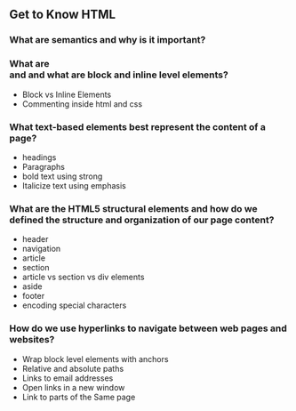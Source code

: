## Get to Know HTML

### What are semantics and why is it important?

### What are <div> and <span> and what are block and inline level elements?

- Block vs Inline Elements
- Commenting inside html and css

### What text-based elements best represent the content of a page?

- headings
- Paragraphs
- bold text using strong
- Italicize text using emphasis

### What are the HTML5 structural elements and how do we defined the structure and organization of our page content?

- header
- navigation
- article
- section
- article vs section vs div elements
- aside
- footer
- encoding special characters

### How do we use hyperlinks to navigate between web pages and websites?

- Wrap block level elements with anchors
- Relative and absolute paths
- Links to email addresses
- Open links in a new window
- Link to parts of the Same page